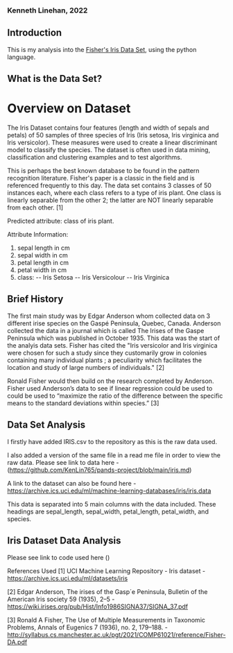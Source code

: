 ### Kenneth Linehan, 2022

## Introduction

This is my analysis into the [Fisher's Iris Data Set](http://archive.ics.uci.edu/ml/datasets/Iris), using the python language.


## What is the Data Set?

# Overview on Dataset

The Iris Dataset contains four features (length and width of sepals and petals) of 50 samples of three species of Iris (Iris setosa, Iris virginica and Iris versicolor). These measures were used to create a linear discriminant model to classify the species. The dataset is often used in data mining, classification and clustering examples and to test algorithms.

This is perhaps the best known database to be found in the pattern recognition literature. Fisher's paper is a classic in the field and is referenced frequently to this day. The data set contains 3 classes of 50 instances each, where each class refers to a type of iris plant. One class is linearly separable from the other 2; the latter are NOT linearly separable from each other. [1]

Predicted attribute: class of iris plant.

Attribute Information:

1. sepal length in cm
2. sepal width in cm
3. petal length in cm
4. petal width in cm
5. class:
-- Iris Setosa
-- Iris Versicolour
-- Iris Virginica

## Brief History

The first main study was by Edgar Anderson whom collected data on 3 different irise species on the Gaspé Peninsula, Quebec, Canada. Anderson collected the data in a journal which is called The Irises of the Gaspe Peninsula which was published in October 1935. This data was the start of the analyis data sets. Fisher has cited the "Iris versicolor and Iris virginica were chosen for such a
study since they customarily grow in colonies containing many individual plants ; a peculiarity which facilitates the location and study of large numbers of individuals." [2] 

Ronald Fisher would then build on the research completed by Anderson. Fisher used
Anderson’s data to see if linear regression could be used to could be used to “maximize the ratio of the
difference between the specific means to the standard deviations within species.” [3]




## Data Set Analysis

I firstly have added IRIS.csv to the repository as this is the raw data used.

I also added a version of the same file in a read me file in order to view the raw data. Please see link to data here - (https://github.com/KenLin765/pands-project/blob/main/iris.md)

A link to the dataset can also be found here - https://archive.ics.uci.edu/ml/machine-learning-databases/iris/iris.data


This data is separated into 5 main columns with the data included. These headings are sepal_length,  sepal_width, petal_length, petal_width, and species.




## Iris Dataset Data Analysis

Please see link to code used here ()





References Used
[1] UCI Machine Learning Repository - Iris dataset - https://archive.ics.uci.edu/ml/datasets/iris

[2] Edgar Anderson, The irises of the Gasp´e Peninsula, Bulletin of
the American Iris society 59 (1935), 2–5 - https://wiki.irises.org/pub/Hist/Info1986SIGNA37/SIGNA_37.pdf

[3] Ronald A Fisher,
The Use of Multiple Measurements in Taxonomic Problems, Annals of Eugenics 7 (1936), no. 2, 179–188. - http://syllabus.cs.manchester.ac.uk/pgt/2021/COMP61021/reference/Fisher-DA.pdf